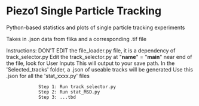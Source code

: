 # Piezo1 Single Particle Tracking
Python-based statistics and plots of single particle tracking experiments

Takes in .json data from flika and a corresponding .tif file

Instructions:   DON'T EDIT the file_loader.py file, it is a dependency of track_selector.py
                Edit the track_selector.py at "__name__" = "__main__" near end of the file, look for User Inputs
                This will output to your save path.
                In the 'Selected_tracks' folder, a .json of useable tracks will be generated
                Use this .json for all the 'stat_xxxx.py' files

                Step 1: Run track_selector.py
                Step 2: Run stat_MSD.py
                Step 3: ...tbd
